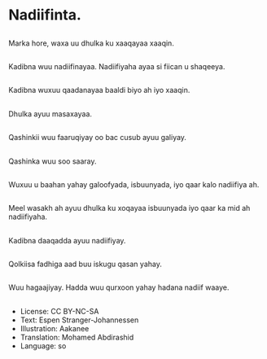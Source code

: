 # Nadiifinta.

##
Marka hore, waxa uu dhulka ku xaaqayaa xaaqin.

##
Kadibna wuu nadiifinayaa. Nadiifiyaha ayaa si fiican u shaqeeya.

##
Kadibna wuxuu qaadanayaa baaldi biyo ah iyo xaaqin.

##
Dhulka ayuu masaxayaa.

##
Qashinkii wuu faaruqiyay oo bac cusub ayuu galiyay.

##
Qashinka wuu soo saaray.

##
Wuxuu u baahan yahay galoofyada, isbuunyada, iyo qaar kalo nadiifiya ah.

##
Meel wasakh ah ayuu dhulka ku xoqayaa isbuunyada iyo qaar ka mid ah nadiifiyaha.

##
Kadibna daaqadda ayuu nadiifiyay.

##
Qolkiisa fadhiga aad buu iskugu qasan yahay.

##
Wuu hagaajiyay. Hadda wuu qurxoon yahay hadana nadiif waaye.

##
* License: CC BY-NC-SA
* Text: Espen Stranger-Johannessen
* Illustration: Aakanee
* Translation: Mohamed Abdirashid
* Language: so
